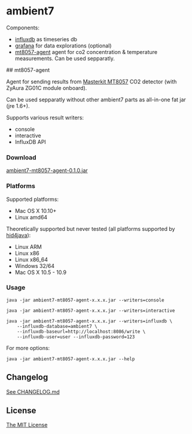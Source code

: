 # ambient7

Components:

* [influxdb](influxdb/README.md) as timeseries db
* [grafana](grafana/README.md) for data explorations (optional)
* [mt8057-agent](#mt8057-agent) agent for co2 concentration & temperature
  measurements. Can be used sepparatly.


<a name="mt8057-agent" />
## mt8057-agent

Agent for sending results from
[Masterkit MT8057](http://masterkit.ru/shop/others/dadget/1266110) CO2 detector
(with ZyAura ZG01C module onboard).

Can be used sepparatly without other ambient7 parts as all-in-one fat jar
(jre 1.6+).

Supports various result writers:

* console
* interactive
* InfluxDB API


### Download

[ambient7-mt8057-agent-0.1.0.jar](https://github.com/maizy/ambient7/releases/download/0.1.0/ambient7-mt8057-agent-0.1.0.jar)


### Platforms

Supported platforms:

* Mac OS X 10.10+
* Linux amd64

Theoretically supported but never tested (all platforms supported by
[hid4java](https://github.com/gary-rowe/hid4java)):

* Linux ARM
* Linux x86
* Linux x86_64
* Windows 32/64
* Mac OS X 10.5 - 10.9


### Usage

```
java -jar ambient7-mt8057-agent-x.x.x.jar --writers=console

java -jar ambient7-mt8057-agent-x.x.x.jar --writers=interactive

java -jar ambient7-mt8057-agent-x.x.x.jar --writers=influxdb \
    --influxdb-database=ambient7 \
    --influxdb-baseurl=http://localhost:8086/write \
    --influxdb-user=user --influxdb-password=123
```

For more options:

```
java -jar ambient7-mt8057-agent-x.x.x.jar --help
```


## Changelog

[See CHANGELOG.md](CHANGELOG.md)


## License

[The MIT License](LICENSE.txt)
